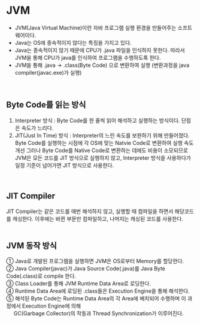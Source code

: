 # JVM

- JVM(Java Virtual Machine)이란 자바 프로그램 실행 환경을 만들어주는 소프트웨어이다. 
- Java는 OS에 종속적이지 않다는 특징을 가지고 있다. 
- Java는 종속적이지 않기 때문에 CPU가 .java 파일을 인식하지 못한다. 따라서 JVM을 통해 CPU가 java를 인식하여 프로그램을 수행하도록 한다. 
- JVM을 통해 .java → .class(Byte Code) 으로 변환하여 실행 (변환과정을 java compiler(javac.exe)가 실행) 
<br>

## Byte Code를 읽는 방식
  1. Interpreter 방식 : Byte Code를 한 줄씩 읽어 해석하고 실행하는 방식이다. 단점은 속도가 느리다.
  2. JIT(Just In Time) 방식 : Interpreter의 느린 속도를 보완하기 위해 만들어졌다. Byte Code를 실행하는 시점에 각 OS에 맞는 Natvie Code로 변환하여 실행 속도 개선
                         그러나 Byte Code를 Native Code로 변환하는 데에도 비용이 소모되므로 JVM은 모든 코드를 JIT 방식으로 실행하지 않고, Interpreter 방식을
                         사용하다가 일정 기준이 넘어가면 JIT 방식으로 사용한다. 
<br>

## JIT Compiler
   JIT Compiler는 같은 코드를 매번 해석하지 않고, 실행할 때 컴파일을 하면서 해당코드를 캐싱한다. 이후에는 바뀐 부문만 컴파일하고, 나머지는 캐싱된 코드를 사용한다. <br>
<br>


## JVM 동작 방식
  ① Java로 개발된 프로그램을 실행하면 JVM은 OS로부터 Memory를 할당한다. <br>
  ② Java Compiler(javac)가 Java Source Code(.java)를 Java Byte Code(.class)로 compile 한다. <br>
  ③ Class Loader를 통해 JVM Runtime Data Area로 로딩한다. <br>
  ④ Runtime Data Area에 로딩된 .class들은 Execution Engine을 통해 해석한다. <br>
  ⑤ 해석된 Byte Code는 Runtime Data Area의 각 Area에 배치되어 수행하며 이 과정에서 Execution Engine에 의해 <br>
    &nbsp;&nbsp;&nbsp;&nbsp;&nbsp;GC(Garbage Collector)의 작동과 Thread Synchronization가 이루어진다. <br>
    
<br>
